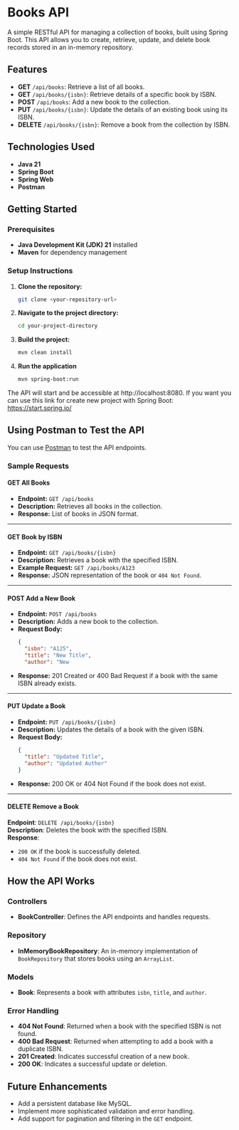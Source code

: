 # Books API

A simple RESTful API for managing a collection of books, built using Spring Boot. This API allows you to create, retrieve, update, and delete book records stored in an in-memory repository.

## Features
- **GET** `/api/books`: Retrieve a list of all books.
- **GET** `/api/books/{isbn}`: Retrieve details of a specific book by ISBN.
- **POST** `/api/books`: Add a new book to the collection.
- **PUT** `/api/books/{isbn}`: Update the details of an existing book using its ISBN.
- **DELETE** `/api/books/{isbn}`: Remove a book from the collection by ISBN.

## Technologies Used
- **Java 21**
- **Spring Boot**
- **Spring Web**
- **Postman**

## Getting Started

### Prerequisites
- **Java Development Kit (JDK) 21** installed
- **Maven** for dependency management

### Setup Instructions
1. **Clone the repository:**
   ```bash
   git clone <your-repository-url>
2. **Navigate to the project directory:**
    ```bash
   cd your-project-directory
3. **Build the project:**
    ```bash
   mvn clean install
4. **Run the application**
    ```bash
    mvn spring-boot:run

The API will start and be accessible at http://localhost:8080.
If you want you can use this link for create new project with Spring Boot: https://start.spring.io/

## Using Postman to Test the API
You can use [Postman](https://www.postman.com/) to test the API endpoints.

### Sample Requests

#### GET All Books
- **Endpoint:** `GET /api/books`
- **Description:** Retrieves all books in the collection.
- **Response:** List of books in JSON format.

---

#### GET Book by ISBN
- **Endpoint:** `GET /api/books/{isbn}`
- **Description:** Retrieves a book with the specified ISBN.
- **Example Request:** `GET /api/books/A123`
- **Response:** JSON representation of the book or `404 Not Found`.

---

#### POST Add a New Book
- **Endpoint:** `POST /api/books`
- **Description:** Adds a new book to the collection.
- **Request Body:**
  ```json
  {
    "isbn": "A125",
    "title": "New Title",
    "author": "New
  
- **Response:** 201 Created or 400 Bad Request if a book with the same ISBN already exists.

---

#### PUT Update a Book
- **Endpoint:** `PUT /api/books/{isbn}`
- **Description:** Updates the details of a book with the given ISBN.
- **Request Body:**
  ```json
  {
    "title": "Updated Title",
    "author": "Updated Author"
  }
- **Response:** 200 OK or 404 Not Found if the book does not exist.

---

#### DELETE Remove a Book

**Endpoint**: `DELETE /api/books/{isbn}`  
**Description**: Deletes the book with the specified ISBN.  
**Response**:
- `200 OK` if the book is successfully deleted.
- `404 Not Found` if the book does not exist.

## How the API Works

### Controllers
- **BookController**: Defines the API endpoints and handles requests.

### Repository
- **InMemoryBookRepository**: An in-memory implementation of `BookRepository` that stores books using an `ArrayList`.

### Models
- **Book**: Represents a book with attributes `isbn`, `title`, and `author`.

### Error Handling
- **404 Not Found**: Returned when a book with the specified ISBN is not found.
- **400 Bad Request**: Returned when attempting to add a book with a duplicate ISBN.
- **201 Created**: Indicates successful creation of a new book.
- **200 OK**: Indicates a successful update or deletion.

## Future Enhancements
- Add a persistent database like MySQL.
- Implement more sophisticated validation and error handling.
- Add support for pagination and filtering in the `GET` endpoint.
